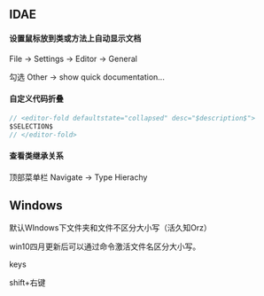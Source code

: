 ## IDAE

#### 设置鼠标放到类或方法上自动显示文档

File -> Settings -> Editor -> General

勾选 Other -> show quick documentation...

#### 自定义代码折叠

```java
// <editor-fold defaultstate="collapsed" desc="$description$">
$SELECTION$
// </editor-fold>
```

#### 查看类继承关系

顶部菜单栏 Navigate -> Type Hierachy







## Windows

默认WIndows下文件夹和文件不区分大小写（活久知Orz）

win10四月更新后可以通过命令激活文件名区分大小写。

keys

shift+右键 